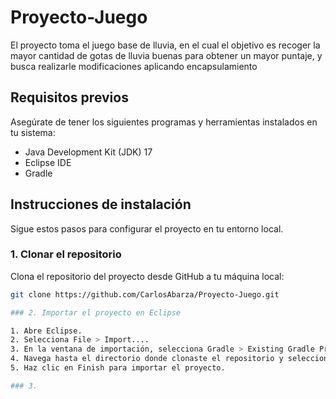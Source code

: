 # Proyecto-Juego

El proyecto toma el juego base de lluvia, en el cual el objetivo es recoger la mayor cantidad de gotas de lluvia buenas para obtener un mayor puntaje, y busca realizarle modificaciones aplicando encapsulamiento

## Requisitos previos

Asegúrate de tener los siguientes programas y herramientas instalados en tu sistema:

- Java Development Kit (JDK) 17
- Eclipse IDE
- Gradle

## Instrucciones de instalación

Sigue estos pasos para configurar el proyecto en tu entorno local.

### 1. Clonar el repositorio

Clona el repositorio del proyecto desde GitHub a tu máquina local:

```sh
git clone https://github.com/CarlosAbarza/Proyecto-Juego.git

### 2. Importar el proyecto en Eclipse

1. Abre Eclipse.
2. Selecciona File > Import....
3. En la ventana de importación, selecciona Gradle > Existing Gradle Project y haz clic en Next.
4. Navega hasta el directorio donde clonaste el repositorio y selecciona la carpeta raíz del proyecto.
5. Haz clic en Finish para importar el proyecto.

### 3. 
